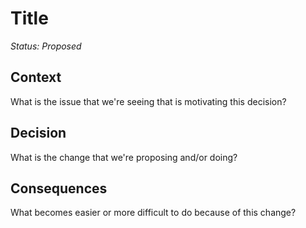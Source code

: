 # Title
*Status: Proposed*

## Context
What is the issue that we're seeing that is motivating this decision?

## Decision
What is the change that we're proposing and/or doing?

## Consequences
What becomes easier or more difficult to do because of this change?
